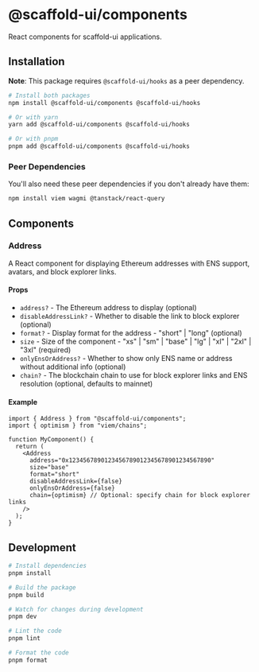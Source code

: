 # @scaffold-ui/components

React components for scaffold-ui applications.

## Installation

**Note**: This package requires `@scaffold-ui/hooks` as a peer dependency.

```bash
# Install both packages
npm install @scaffold-ui/components @scaffold-ui/hooks

# Or with yarn
yarn add @scaffold-ui/components @scaffold-ui/hooks

# Or with pnpm
pnpm add @scaffold-ui/components @scaffold-ui/hooks
```

### Peer Dependencies

You'll also need these peer dependencies if you don't already have them:

```bash
npm install viem wagmi @tanstack/react-query
```

## Components

### Address

A React component for displaying Ethereum addresses with ENS support, avatars, and block explorer links.

#### Props

- `address?` - The Ethereum address to display (optional)
- `disableAddressLink?` - Whether to disable the link to block explorer (optional)
- `format?` - Display format for the address - "short" | "long" (optional)
- `size` - Size of the component - "xs" | "sm" | "base" | "lg" | "xl" | "2xl" | "3xl" (required)
- `onlyEnsOrAddress?` - Whether to show only ENS name or address without additional info (optional)
- `chain?` - The blockchain chain to use for block explorer links and ENS resolution (optional, defaults to mainnet)

#### Example

```tsx
import { Address } from "@scaffold-ui/components";
import { optimism } from "viem/chains";

function MyComponent() {
  return (
    <Address
      address="0x1234567890123456789012345678901234567890"
      size="base"
      format="short"
      disableAddressLink={false}
      onlyEnsOrAddress={false}
      chain={optimism} // Optional: specify chain for block explorer links
    />
  );
}
```

## Development

```bash
# Install dependencies
pnpm install

# Build the package
pnpm build

# Watch for changes during development
pnpm dev

# Lint the code
pnpm lint

# Format the code
pnpm format
```
